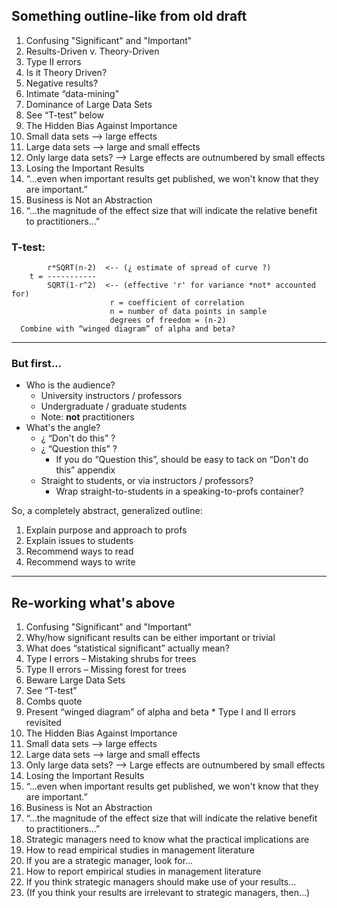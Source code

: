 ## Something outline-like from old draft

1. Confusing "Significant" and "Important"
1. Results-Driven v. Theory-Driven
  1. Type II errors
1. Is it Theory Driven?
  1. Negative results?
  1. Intimate “data-mining”
1. Dominance of Large Data Sets
  1. See “T-test” below
1. The Hidden Bias Against Importance
  1. Small data sets --> large effects
  1. Large data sets --> large and small effects
  1. Only large data sets? --> Large effects are outnumbered by small effects
1. Losing the Important Results
  1. “…even when important results get published, we won't know that they are important.”
1. Business is Not an Abstraction
  1. “…the magnitude of the effect size that will indicate the relative benefit to practitioners…”

### T-test:
```
        r*SQRT(n-2)  <-- (¿ estimate of spread of curve ?)
    t = -----------
        SQRT(1-r^2)  <-- (effective 'r' for variance *not* accounted for)
                      r = coefficient of correlation
                      n = number of data points in sample
                      degrees of freedom = (n-2)
  Combine with “winged diagram” of alpha and beta?
```


----

### But first…

* Who is the audience?
  * University instructors / professors
  * Undergraduate / graduate students
  * Note: **not** practitioners
* What's the angle?
  * ¿ “Don't do this” ?
  * ¿ “Question this” ?
    * If you do “Question this”, should be easy to tack on “Don't do this” appendix
  * Straight to students, or via instructors / professors?
    * Wrap straight-to-students in a speaking-to-profs container?

So, a completely abstract, generalized outline:

1. Explain purpose and approach to profs
1. Explain issues to students
1. Recommend ways to read
1. Recommend ways to write

----

## Re-working what's above

1. Confusing "Significant" and "Important"
  1. Why/how significant results can be either important or trivial
1. What does “statistical significant” actually mean?
  1. Type I errors – Mistaking shrubs for trees
  1. Type II errors – Missing forest for trees
1. Beware Large Data Sets
  1. See “T-test”
  1. Combs quote
  1. Present “winged diagram” of alpha and beta
    * Type I and II errors revisited
1. The Hidden Bias Against Importance
  1. Small data sets --> large effects
  1. Large data sets --> large and small effects
  1. Only large data sets? --> Large effects are outnumbered by small effects
1. Losing the Important Results
  1. “…even when important results get published, we won't know that they are important.”
1. Business is Not an Abstraction
  1. “…the magnitude of the effect size that will indicate the relative benefit to practitioners…”
  1. Strategic managers need to know what the practical implications are
1. How to read empirical studies in management literature
  1. If you are a strategic manager, look for…
1. How to report empirical studies in management literature
  1. If you think strategic managers should make use of your results…
  1. (If you think your results are irrelevant to strategic managers, then…)




